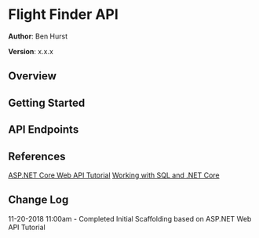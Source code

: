 # Flight Finder API

**Author**: Ben Hurst

**Version**: x.x.x

## Overview

## Getting Started

## API Endpoints

## References

[ASP.NET Core Web API Tutorial](https://docs.microsoft.com/en-us/aspnet/core/tutorials/web-api-vsc?view=aspnetcore-2.1)
[Working with SQL and .NET Core](https://docs.microsoft.com/en-us/aspnet/core/tutorials/first-mvc-app/working-with-sql?tabs=aspnetcore2x&view=aspnetcore-2.1)

## Change Log

11-20-2018 11:00am - Completed Initial Scaffolding based on ASP.NET Web API Tutorial

